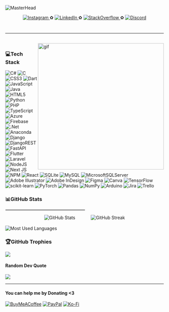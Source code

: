 <!-- Master Head -->
![MasterHead](https://i.ibb.co/V3chh9j/donnalynnn-1600-x-350-px.png)

<div align="center">
  <a href="https://instagram.com/donnutellah">
    <img src="https://img.shields.io/badge/Instagram-%20-white?logo=instagram&logoColor=white&labelColor=789798&color=789798" alt="Instagram" />
  </a> ✿
  <a href="https://linkedin.com/in/donnutellah">
    <img src="https://img.shields.io/badge/LinkedIn-%20-white?logo=linkedin&logoColor=white&labelColor=789798&color=789798" alt="LinkedIn" />
  </a> ✿
  <a href="https://stackoverflow.com/users/24352433">
    <img src="https://img.shields.io/badge/StackOverflow-%20-white?logo=stackoverflow&logoColor=white&labelColor=789798&color=789798" alt="StackOverflow" />
  </a> ✿
  <a href="https://discord.com">
    <img src="https://img.shields.io/badge/Discord-zafyra.-%23FFFFFF?logo=discord&logoColor=white&labelColor=789798&color=789798" alt="Discord" />
  </a>
</div>

<div align="center" style="margin-top: 10px;>
  <img src="https://visitcount.itsvg.in/api?id=donnalynnn&label=Profile%20Views&color=12&icon=9&pretty=true" />
</div>
</br>

---

</br>
<img align="right" alt="gif" height="400" src="https://media1.giphy.com/media/v1.Y2lkPTc5MGI3NjExNHFoa3BxYnA0MTkxZ3hyYnR6emo1ZzZ5dDYzaXE1NnFiYnlhNDBidiZlcD12MV9pbnRlcm5hbF9naWZfYnlfaWQmY3Q9cw/vXnjiMYtLuZzf6sagd/giphy.gif">

<h3 align="left">💻Tech Stack</h3>

![C#](https://img.shields.io/badge/c%23-%23239120.svg?style=flat&logo=c-sharp&logoColor=white) ![C](https://img.shields.io/badge/c-%2300599C.svg?style=flat&logo=c&logoColor=white) ![CSS3](https://img.shields.io/badge/css3-%231572B6.svg?style=flat&logo=css3&logoColor=white) ![Dart](https://img.shields.io/badge/dart-%230175C2.svg?style=flat&logo=dart&logoColor=white) ![JavaScript](https://img.shields.io/badge/javascript-%23323330.svg?style=flat&logo=javascript&logoColor=%23F7DF1E) ![Java](https://img.shields.io/badge/java-%23ED8B00.svg?style=flat&logo=java&logoColor=white) ![HTML5](https://img.shields.io/badge/html5-%23E34F26.svg?style=flat&logo=html5&logoColor=white) ![Python](https://img.shields.io/badge/python-3670A0?style=flat&logo=python&logoColor=ffdd54) ![PHP](https://img.shields.io/badge/php-%23777BB4.svg?style=flat&logo=php&logoColor=white) ![TypeScript](https://img.shields.io/badge/typescript-%23007ACC.svg?style=flat&logo=typescript&logoColor=white) ![Azure](https://img.shields.io/badge/azure-%230072C6.svg?style=flat&logo=azure-devops&logoColor=white) ![Firebase](https://img.shields.io/badge/firebase-%23039BE5.svg?style=flat&logo=firebase) ![.Net](https://img.shields.io/badge/.NET-5C2D91?style=flat&logo=.net&logoColor=white) ![Anaconda](https://img.shields.io/badge/Anaconda-%2344A833.svg?style=flat&logo=anaconda&logoColor=white) ![Django](https://img.shields.io/badge/django-%23092E20.svg?style=flat&logo=django&logoColor=white) ![DjangoREST](https://img.shields.io/badge/DJANGO-REST-ff1709?style=flat&logo=django&logoColor=white&color=ff1709&labelColor=gray) ![FastAPI](https://img.shields.io/badge/FastAPI-005571?style=flat&logo=fastapi) ![Flutter](https://img.shields.io/badge/Flutter-%2302569B.svg?style=flat&logo=Flutter&logoColor=white) ![Laravel](https://img.shields.io/badge/laravel-%23FF2D20.svg?style=flat&logo=laravel&logoColor=white) ![NodeJS](https://img.shields.io/badge/node.js-6DA55F?style=flat&logo=node.js&logoColor=white) ![Next JS](https://img.shields.io/badge/Next-black?style=flat&logo=next.js&logoColor=white) ![NPM](https://img.shields.io/badge/NPM-%23000000.svg?style=flat&logo=npm&logoColor=white) ![React](https://img.shields.io/badge/react-%2320232a.svg?style=flat&logo=react&logoColor=%2361DAFB) ![SQLite](https://img.shields.io/badge/sqlite-%2307405e.svg?style=flat&logo=sqlite&logoColor=white) ![MySQL](https://img.shields.io/badge/mysql-%2300f.svg?style=flat&logo=mysql&logoColor=white) ![MicrosoftSQLServer](https://img.shields.io/badge/Microsoft%20SQL%20Sever-CC2927?style=flat&logo=microsoft%20sql%20server&logoColor=white) ![Adobe Illustrator](https://img.shields.io/badge/adobeillustrator-%23FF9A00.svg?style=flat&logo=adobeillustrator&logoColor=white) ![Adobe InDesign](https://img.shields.io/badge/Adobe%20InDesign-49021F?style=flat&logo=adobeindesign&logoColor=white) 	![Figma](https://img.shields.io/badge/figma-%23F24E1E.svg?style=flat&logo=figma&logoColor=white) ![Canva](https://img.shields.io/badge/Canva-%2300C4CC.svg?style=flat&logo=Canva&logoColor=white) ![TensorFlow](https://img.shields.io/badge/TensorFlow-%23FF6F00.svg?style=flat&logo=TensorFlow&logoColor=white) ![scikit-learn](https://img.shields.io/badge/scikit--learn-%23F7931E.svg?style=flat&logo=scikit-learn&logoColor=white) ![PyTorch](https://img.shields.io/badge/PyTorch-%23EE4C2C.svg?style=flat&logo=PyTorch&logoColor=white) ![Pandas](https://img.shields.io/badge/pandas-%23150458.svg?style=flat&logo=pandas&logoColor=white) ![NumPy](https://img.shields.io/badge/numpy-%23013243.svg?style=flat&logo=numpy&logoColor=white) ![Arduino](https://img.shields.io/badge/-Arduino-00979D?style=flat&logo=Arduino&logoColor=white) ![Jira](https://img.shields.io/badge/jira-%230A0FFF.svg?style=flat&logo=jira&logoColor=white) ![Trello](https://img.shields.io/badge/Trello-%23026AA7.svg?style=flat&logo=Trello&logoColor=white)

<h3 align="left">📊GitHub Stats </h3>

<div align="left">
  <hr style="width:50%;border:0.1px solid #ccc;"/>

  <!-- Flexbox-like effect for side-by-side images -->
  <div style="display: flex; justify-content: center; align-items: center; gap: 50px;">
   <img src="https://github-readme-stats.vercel.app/api?username=donnalynnn&show_icons=true&theme=react&locale=en" alt="GitHub Stats" />
   <img src="https://github-readme-streak-stats.herokuapp.com/?user=donnalynnn&theme=react" alt="GitHub Streak" />
    
  </div>

  <br/>

  <!-- Single image below -->
  <div>
    <img src="https://github-readme-stats.vercel.app/api/top-langs?username=donnalynnn&show_icons=true&theme=react&locale=en&layout=compact" alt="Most Used Languages" />
  </div>
</div>

### 🏆GitHub Trophies
![](https://github-trophies.vercel.app/?username=donnalynnn&theme=nord&no-frame=false&no-bg=true&margin-w=4)

#### Random Dev Quote
![](https://quotes-github-readme.vercel.app/api?type=horizontal&theme=tokyonight)

---
  #### You can help me by Donating <3
  [![BuyMeACoffee](https://img.shields.io/badge/Buy%20Me%20a%20Coffee-ffdd00?style=for-the-badge&logo=buy-me-a-coffee&logoColor=black)](https://buymeacoffee.com/donnalynnn) [![PayPal](https://img.shields.io/badge/PayPal-00457C?style=for-the-badge&logo=paypal&logoColor=white)](https://paypal.me/DonnalynReroma) [![Ko-Fi](https://img.shields.io/badge/Ko--fi-F16061?style=for-the-badge&logo=ko-fi&logoColor=white)](https://ko-fi.com/donnalynnn) 

